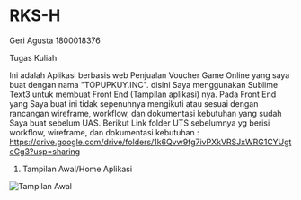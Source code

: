 # RKS-H
Geri Agusta
1800018376

Tugas Kuliah

Ini adalah Aplikasi berbasis web Penjualan Voucher Game Online yang saya buat dengan nama "TOPUPKUY.INC". disini Saya menggunakan Sublime Text3 untuk membuat Front End (Tampilan aplikasi) nya. Pada Front End yang Saya buat ini  tidak sepenuhnya mengikuti atau sesuai dengan rancangan wireframe, workflow, dan dokumentasi kebutuhan yang sudah Saya buat sebelum UAS. Berikut Link folder UTS sebelumnya yg berisi workflow, wireframe, dan dokumentasi kebutuhan : 
https://drive.google.com/drive/folders/1k6Qvw9fg7ivPXkVRSJxWRG1CYUgteGg3?usp=sharing

1. Tampilan Awal/Home Aplikasi

![Tampilan Awal](https://ibb.co/RN5YSGC)
